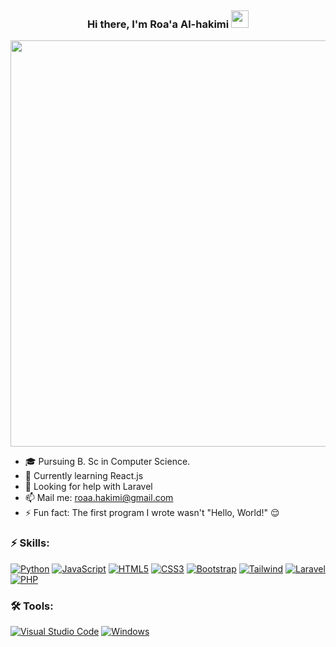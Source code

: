 <p align="right">
  <a href="https://wakatime.com/@ro5a"><img alt="" src="https://wakatime.com/badge/user/8e02bfd3-85d8-4d9d-88df-fa983f91ff30.svg"></a>
 
</p>
<h3 align="center">
  Hi there, I'm Roa'a Al-hakimi
  <img src="https://media.giphy.com/media/hvRJCLFzcasrR4ia7z/giphy.gif" width="28">
</h3> 
<p align="center">
  <a href="#"><img width="650px" src="https://readme-typing-svg.herokuapp.com?font=Ubuntu&color=58a6ff&size=22&center=true&lines=Hello,+World+🌎;Welcome+to+my+GitHub+profile+😇;Happy+to+see+you+here+😀;Feel+free+to+look+around+😌;Reach+me+out+if+you+need+me+🤗;Have+a+great+day+😊"></a>
</p>

- 🎓 Pursuing B. Sc in Computer Science.
- 🧠 Currently learning React.js
- 🔭 Looking for help with Laravel
- 📫 Mail me: [roaa.hakimi@gmail.com](mailto:roaa.hakimi@gmail.com)
- ⚡ Fun fact: The first program I wrote wasn't "Hello, World!" 😌 
<!-- - 🌐 Web: [Roa'a Al-hakimi]() -->
<!-- - 💬 Ask me about Python -->



### ⚡ Skills:
[![Python](https://img.shields.io/badge/-Python-yellow?logo=Python)](#)
[![JavaScript](https://img.shields.io/badge/-JavaScript-blue?logo=javascript)](#)
[![HTML5](https://img.shields.io/badge/-HTML5-E34F26?logo=html5&logoColor=white)](#)
[![CSS3](https://img.shields.io/badge/-CSS3-1572B6?logo=css3)](#)
[![Bootstrap](https://img.shields.io/badge/-Bootstrap-563D7C?logo=bootstrap)](#)
[![Tailwind](https://img.shields.io/badge/tailwind-css?style=flat&logo=tailwind&logoColor=rgb(56%20189%20248%2F1)&labelColor=rgb(56%20189%20248%2F1)&color=rgb(56%20189%20248%2F1)&cacheSeconds=3600
)](#)
[![Laravel](https://img.shields.io/badge/laravel-php?style=flat&logo=laravel&logoColor=rgb(249%2050%2044%20%2F%201)&labelColor=rgb(249%2050%2044%20%2F%201)&color=rgb(249%2050%2044%20%2F%201)&cacheSeconds=3600
)](#)
[![PHP](https://img.shields.io/badge/php-php?style=flat&logo=php&logoColor=%23fff&labelColor=rgb(82%2024%20131)&color=rgb(82%2024%20131)
)](#)

<!-- [![Django](https://img.shields.io/badge/django-%23092E20.svg?logo=django&logoColor=white)](#) -->
<!-- [![Java](https://img.shields.io/badge/-java-E34A86?logo=java)](#) -->
<!-- [![LaTeX](https://img.shields.io/badge/latex-%23008080.svg?logo=latex&logoColor=white)](#) -->
<!-- style=flat-square& -->

### 🛠 Tools:
<p>
<!--   <a href="#"><img alt="" src=""></a> -->
  <a href="#"><img alt="Visual Studio Code" src="https://img.shields.io/badge/Visual%20Studio%20Code-0078d7.svg?logo=visual-studio-code&logoColor=white"></a>
  <a href="#"><img alt="Windows" src="https://img.shields.io/badge/Windows-0078D6?logo=windows&logoColor=white"></a>
 
</p>
  
 
  
